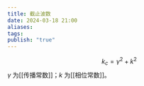 ```yaml
---
title: 截止波数
date: 2024-03-18 21:00
aliases: 
tags: 
publish: "true"
---
```

$$
k_{c}=\gamma^{2} + k^{2}
$$
$\gamma$ 为[[传播常数]]；$k$ 为[[相位常数]]。